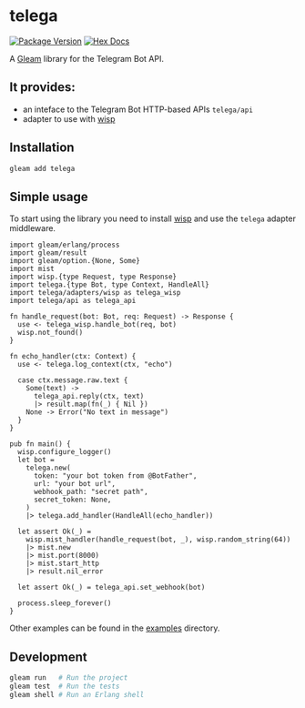 # telega

[![Package Version](https://img.shields.io/hexpm/v/telega)](https://hex.pm/packages/telega)
[![Hex Docs](https://img.shields.io/badge/hex-docs-ffaff3)](https://hexdocs.pm/telega/)

A [Gleam](https://gleam.run/) library for the Telegram Bot API.

## It provides:

- an inteface to the Telegram Bot HTTP-based APIs `telega/api`
- adapter to use with [wisp](https://github.com/gleam-wisp/wisp)

## Installation

```sh
gleam add telega
```

## Simple usage

To start using the library you need to install [wisp](https://github.com/gleam-wisp/wisp) and use the `telega` adapter middleware.

```gleam
import gleam/erlang/process
import gleam/result
import gleam/option.{None, Some}
import mist
import wisp.{type Request, type Response}
import telega.{type Bot, type Context, HandleAll}
import telega/adapters/wisp as telega_wisp
import telega/api as telega_api

fn handle_request(bot: Bot, req: Request) -> Response {
  use <- telega_wisp.handle_bot(req, bot)
  wisp.not_found()
}

fn echo_handler(ctx: Context) {
  use <- telega.log_context(ctx, "echo")

  case ctx.message.raw.text {
    Some(text) ->
      telega_api.reply(ctx, text)
      |> result.map(fn(_) { Nil })
    None -> Error("No text in message")
  }
}

pub fn main() {
  wisp.configure_logger()
  let bot =
    telega.new(
      token: "your bot token from @BotFather",
      url: "your bot url",
      webhook_path: "secret path",
      secret_token: None,
    )
    |> telega.add_handler(HandleAll(echo_handler))

  let assert Ok(_) =
    wisp.mist_handler(handle_request(bot, _), wisp.random_string(64))
    |> mist.new
    |> mist.port(8000)
    |> mist.start_http
    |> result.nil_error

  let assert Ok(_) = telega_api.set_webhook(bot)

  process.sleep_forever()
}
```

Other examples can be found in the [examples](./examples) directory.

## Development

```sh
gleam run   # Run the project
gleam test  # Run the tests
gleam shell # Run an Erlang shell
```
